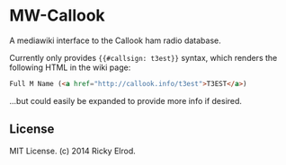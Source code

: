 # MW-Callook

A mediawiki interface to the Callook ham radio database.

Currently only provides `{{#callsign: t3est}}` syntax, which renders the
following HTML in the wiki page:

```html
Full M Name (<a href="http://callook.info/t3est">T3EST</a>)
```

...but could easily be expanded to provide more info if desired.

## License

MIT License. (c) 2014 Ricky Elrod.
